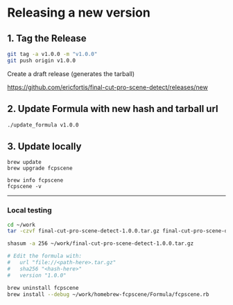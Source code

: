 # Releasing a new version

## 1. Tag the Release

```sh
git tag -a v1.0.0 -m "v1.0.0"
git push origin v1.0.0
```

Create a draft release (generates the tarball)

https://github.com/ericfortis/final-cut-pro-scene-detect/releases/new


## 2. Update Formula with new hash and tarball url
```sh
./update_formula v1.0.0
```


## 3. Update locally
```shell
brew update
brew upgrade fcpscene

brew info fcpscene
fcpscene -v
```


---

### Local testing

```sh
cd ~/work
tar -czvf final-cut-pro-scene-detect-1.0.0.tar.gz final-cut-pro-scene-detect/

shasum -a 256 ~/work/final-cut-pro-scene-detect-1.0.0.tar.gz

# Edit the formula with: 
#   url "file://<path-here>.tar.gz"
#   sha256 "<hash-here>"
#   version "1.0.0"

brew uninstall fcpscene
brew install --debug ~/work/homebrew-fcpscene/Formula/fcpscene.rb
```
